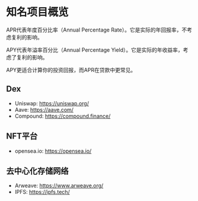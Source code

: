 # 知名项目概览

APR代表年度百分比率（Annual Percentage Rate）。它是实际的年回报率，不考虑复利的影响。

APY代表年溢率百分比（Annual Percentage Yield）。它是实际的年收益率，考虑了复利的影响。

APY更适合计算你的投资回报，而APR在贷款中更常见。

## Dex

- Uniswap: <https://uniswap.org/>
- Aave: <https://aave.com/>
- Compound: <https://compound.finance/>

## NFT平台

- opensea.io: <https://opensea.io/>

## 去中心化存储网络

- Arweave: <https://www.arweave.org/>
- IPFS: <https://ipfs.tech/>
